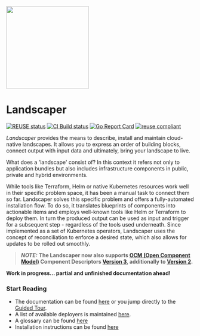 <img src="./logo/landscaper.svg" width="221">


# Landscaper

[![REUSE status](https://api.reuse.software/badge/github.com/gardener/landscaper)](https://api.reuse.software/info/github.com/gardener/landscaper)
[![CI Build status](https://concourse.ci.gardener.cloud/api/v1/teams/landscaper/pipelines/landscaper-master/jobs/master-head-update-job/badge)](https://concourse.ci.gardener.cloud/teams/landscaper/pipelines/landscaper-master/jobs/master-head-update-job)
[![Go Report Card](https://goreportcard.com/badge/github.com/landscaper/landscaper)](https://goreportcard.com/report/github.com/landscaper/landscaper)
[![reuse compliant](https://reuse.software/badge/reuse-compliant.svg)](https://reuse.software/)

<!-- Motivation -->
_Landscaper_ provides the means to describe, install and maintain cloud-native landscapes. It allows
you to express an order of building blocks, connect output with input data and ultimately, bring your landscape to live.

What does a 'landscape' consist of? In this context it refers not only to application bundles but also includes
infrastructure components in public, private and hybrid environments. 

While tools like Terraform, Helm or native Kubernetes resources work well in their specific problem space, it has been a
manual task to connect them so far. Landscaper solves this specific problem and offers a fully-automated installation
flow. To do so, it translates blueprints of components into actionable items and employs well-known tools like Helm or
Terraform to deploy them. In turn the produced output can be used as input and trigger for a subsequent step -
regardless of the tools used underneath. Since implemented as a set of Kubernetes operators, Landscaper uses the concept
of reconciliation to enforce a desired state, which also allows for updates to be rolled out smoothly.
<!-- end -->

> **_NOTE:_** **The Landscaper now also supports [OCM (Open Component Model)](https://ocm.software/) Component
> Descriptors [Version 3](https://ocm.software/docs/component-descriptors/version-3/), additionally to [Version
> 2](https://ocm.software/docs/component-descriptors/version-2/).**

**Work in progress... partial and unfinished documentation ahead!**

### Start Reading
- The documentation can be found [here](docs/README.md) or you jump directly to the [Guided Tour](docs/guided-tour).
- A list of available deployers is maintained [here](docs/deployer).
- A glossary can be found [here](docs/concepts/Glossary.md)
- Installation instructions can be found [here](docs/installation/install-landscaper-controller.md)
